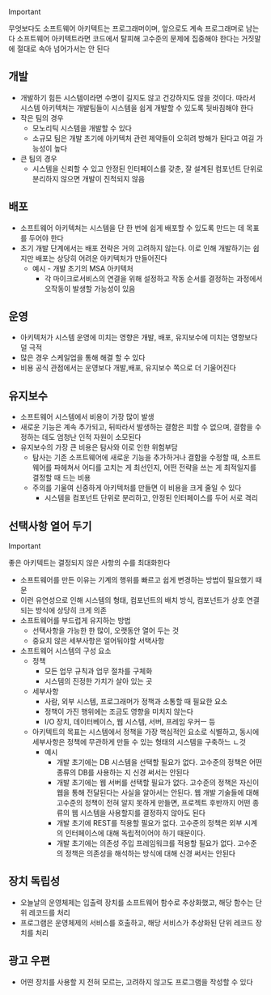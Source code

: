 >[!important]
>무엇보다도 소프트웨어 아키텍트는 프로그래머이며, 앞으로도 계속 프로그래머로 남는다
>소프트웨어 아키텍트라면 코드에서 탈피해 고수준의 문제에 집중해야 한다는 거짓말에 절대로 속아 넘어가서는 안 된다

## 개발
- 개발하기 힘든 시스템이라면 수명이 길지도 않고 건강하지도 않을 것이다. 따라서 시스템 아키텍처는 개발팀들이 시스템을 쉽게 개발할 수 있도록 뒷바침해야 한다
- 작은 팀의 경우
	- 모노리틱 시스템을 개발할 수 있다
	- 소규모 팀은 개발 초기에 아키텍처 관련 제약들이 오히려 방해가 된다고 여길 가능성이 높다
- 큰 팀의 경우
	- 시스템을 신뢰할 수 있고 안정된 인터페이스를 갖춘, 잘 설계된 컴포넌트 단위로 분리하지 않으면 개발이 진척되지 않음
## 배포
- 소프트웨어 아키텍처는 시스템을 단 한 번에 쉽게 배포할 수 있도록 만드는 데 목표를 두어야 한다
- 초기 개발 단계에서는 배포 전략은 거의 고려하지 않는다. 이로 인해 개발하기는 쉽지만 배포는 상당히 어려운 아키텍처가 만들어진다
	- 예시 - 개발 초기의 MSA 아키텍처
		- 각 마이크로서비스의 연결을 위해 설정하고 작동 순서를 결정하는 과정에서 오작동이 발생할 가능성이 있음

## 운영
- 아키텍처가 시스템 운영에 미치는 영향은 개발, 배포, 유지보수에 미치는 영향보다 덜 극적
- 많은 경우 스케일업을 통해 해결 할 수 있다
- 비용 공식 관점에서는 운영보다 개발,배포, 유지보수 쪽으로 더 기울어진다

## 유지보수
- 소프트웨어 시스템에서 비용이 가장 많이 발생
- 새로운 기능은 계속 추가되고, 뒤따라서 발생하는 결함은 피할 수 없으며, 결함을 수정하는 데도 엄청난 인적 자원이 소모된다
- 유지보수의 가장 큰 비용은 탐사와 이로 인한 위험부담
	- 탐사는 기존 소프트웨어에 새로운 기능을 추가하거나 결함을 수정할 때, 소프트웨어를 파헤쳐서 어디를 고치는 게 최선인지, 어떤 전략을 쓰는 게 최적일지를 결정할 때 드는 비용
	- 주의를 기울여 신중하게 아키텍처를 만들면 이 비용을 크게 줄일 수 있다
		- 시스템을 컴포넌트 단위로 분리하고, 안정된 인터페이스를 두어 서로 격리
## 선택사항 열어 두기
>[!important]
>좋은 아키텍트는 결정되지 않은 사항의 수를 최대화한다


- 소프트웨어를 만든 이유는 기계의 행위를 빠르고 쉽게 변경하는 방법이 필요했기 때문
- 이런 유연성으로 인해 시스템의 형태, 컴포넌트의 배치 방식, 컴포넌트가 상호 연결되는 방식에 상당히 크게 의존
- 소프트웨어를 부드럽게 유지하는 방법
	- 선택사항을 가능한 한 많이, 오랫동안 열어 두는 것
	- 중요치 않은 세부사항은 얼어둬야할 서택사항
- 소프트웨어 시스템의 구성 요소
	- 정책
		- 모든 업무 규칙과 업무 절차를 구체화
		- 시스템의 진정한 가치가 살아 있는 곳
	- 세부사항
		- 사람, 외부 시스템, 프로그래머가 정책과 소통할 때 필요한 요소
		- 정책이 가진 행위에는 조금도 영향을 미치지 않는다
		- I/O 장치, 데이터베이스, 웹 시스템, 서버, 프레임 우커ㅡ 등
	- 아키텍트의 목표는 시스템에서 정책을 가장 핵심적인 요소로 식별하고, 동시에 세부사항은 정책에 무관하게 만들 수 있는 형태의 시스템을 구축하느 ㄴ것
		- 예시
			- 개발 초기에는 DB 시스템을 선택할 필요가 없다. 고수준의 정책은 어떤 종류의 DB를 사용하는 지 신경 써서는 안된다
			- 개발 초기에는 웹 서버를 선택할 필요가 없다. 고수준의 정책은 자신이 웹을 통해 전달된다는 사실을 알아서는 안된다. 웹 개발 기술들에 대해 고수준의 정책이 전혀 알지 못하게 만들면, 프로젝트 후반까지 어떤 종류의 웹 시스템을 사용할지를 결정하지 않아도 된다
			- 개발 초기에 REST를 적용할 필요가 없다. 고수준의 정책은 외부 시계의 인터페이스에 대해 독립적이어야 하기 때문이다.
			- 개발 초기에는 의존성 주입 프레임워크를 적용할 필요가 없다. 고수준의 정책은 의존성을 해석하는 방식에 대해 신경 써서는 안된다
## 장치 독립성
- 오늘날의 운영체제는 입출력 장치를 소프트웨어 함수로 추상화했고, 해당 함수는 단위 레코드를 처리
- 프로그램은 운영체제의 서비스를 호출하고, 해당 서비스가 추상화된 단위 레코드 장치를 처리

## 광고 우편
- 어떤 장치를 사용할 지 전혀 모르는, 고려하지 않고도 프로그램을 작성할 수 있다

